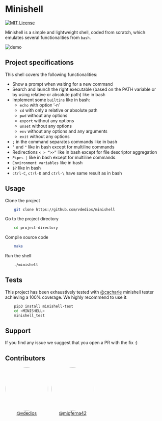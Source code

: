 # Minishell

[![MIT License](https://img.shields.io/badge/coverage-100%25-green)](https://github.com/migferna42/minishell/runs/1965281956)

Minishell is a simple and lightweight shell, coded from scratch, which emulates several functionalities from `bash`.

![demo](minishell_demo)
## Project specifications

This shell covers the following functionalities:

- Show a prompt when waiting for a new command
- Search and launch the right executable (based on the PATH variable or by using relative or absolute path) like in bash
- Implement some `builtins` like in bash:
    - `echo` with option ’-n’
    - `cd` with only a relative or absolute path
    - `pwd` without any options
    - `export` without any options
    - `unset` without any options
    - `env` without any options and any arguments
    - `exit` without any options
- `;` in the command separates commands like in bash
- `’` and `"` like in bash except for multiline commands
- Redirections `< > “>>”` like in bash except for file descriptor aggregation
- `Pipes |` like in bash except for multiline commands
- `Environment variables` like in bash
- `$?` like in bash
- `ctrl-C`, `ctrl-D` and `ctrl-\` have same result as in bash
  
## Usage

Clone the project

```bash
    git clone https://github.com/vdedios/minishell
```

Go to the project directory

```bash
    cd project-directory
```

Compile source code

```bash
    make
```

Run the shell

```bash
    ./minishell
```
  
## Tests

This project has been exhaustively tested with [@cacharle](https://github.com/cacharle/minishell_test) minishell tester achieving a 100% coverage. We highly recommend to use it:
```bash
    pip3 install minishell-test
    cd <MINISHELL>
    minishell_test
```
## Support

If you find any issue we suggest that you open a PR with the fix :)

## Contributors
<div style="display: flex; flex-direction: row; align-items: center;">
    <div style="display: flex; flex-direction: column; align-items: center; margin-bottom: 10px;  margin-right: 10px">
      <img src="https://cdn.intra.42.fr/users/small_vde-dios.jpg" style="border-radius: 50%; width: 140px">
      <a href="https://github.com/vdedios">@vdedios</a>
    </div>
    <div style="display: flex; flex-direction: column; align-items: center; margin-bottom: 10px">
      <img src="https://avatars.githubusercontent.com/u/559575?v=4" style="border-radius: 50%; width: 140px">
      <a href="https://github.com/migferna42">@migferna42</a>
    </div>
</div>